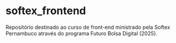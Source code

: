 # softex_frontend
Repositório destinado ao curso de front-end ministrado pela Softex Pernambuco através do programa Futuro Bolsa Digital (2025).
